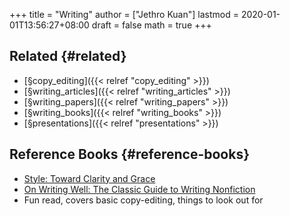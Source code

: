 +++
title = "Writing"
author = ["Jethro Kuan"]
lastmod = 2020-01-01T13:56:27+08:00
draft = false
math = true
+++

## Related {#related}

-   [§copy\_editing]({{< relref "copy_editing" >}})
-   [§writing\_articles]({{< relref "writing_articles" >}})
-   [§writing\_papers]({{< relref "writing_papers" >}})
-   [§writing\_books]({{< relref "writing_books" >}})
-   [§presentations]({{< relref "presentations" >}})


## Reference Books {#reference-books}

-   [Style: Toward Clarity and Grace](https://www.amazon.com/Style-Clarity-Chicago-Writing-Publishing/dp/0226899152)
-   [On Writing Well: The Classic Guide to Writing Nonfiction](https://www.goodreads.com/book/show/53343.On%5FWriting%5FWell)
-   Fun read, covers basic copy-editing, things to look out for
